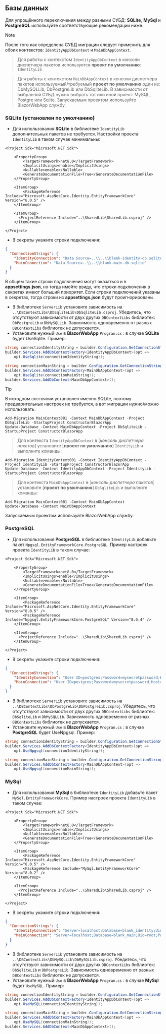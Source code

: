 ## Базы данных
Для упрощённого переключения между разными СУБД: **SQLite**, **MySql** и **PostgreSQL** используйте соответствующие рекомендации ниже.

> [!NOTE]
> После того как определена СУБД миграции следует применить для обоих контекстов: `IdentityAppDbContext` и `MainDbAppContext`.

>Для работы с контекстом `IdentityAppDbContext` в консоли диспетчера пакетов используется **проект по умолчанию**: `IdentityLib` 

>Для работы с контекстом `MainDbAppContext` в консоли диспетчера пакетов используемый/требуемый **проект по умолчанию** один из: DbMySQLLib, DbPostgreLib или DbSqliteLib. В зависимости от выбранной СУБД нужно выбрать тот или иной проект: MySQL, Postgre или Sqlite. Запускаемым проектом используйте BlazorWebApp службу.


### SQLite (установлен по умолчанию)
- Для использования **SQLite** в библиотеке `IdentityLib` дополнительных пакетов не требуется.
Настройки проекта `IdentityLib` в таком случае минимальны:
```csproj
<Project Sdk="Microsoft.NET.Sdk">

	<PropertyGroup>
		<TargetFramework>net8.0</TargetFramework>
		<ImplicitUsings>enable</ImplicitUsings>
		<Nullable>enable</Nullable>
		<GenerateDocumentationFile>True</GenerateDocumentationFile>
	</PropertyGroup>

	<ItemGroup>
		<PackageReference Include="Microsoft.AspNetCore.Identity.EntityFrameworkCore" Version="8.0.5" />
	</ItemGroup>

	<ItemGroup>
	  <ProjectReference Include="..\SharedLib\SharedLib.csproj" />
	</ItemGroup>

</Project>
```
- В секреты укажите строки подключения:
```json
{
  "ConnectionStrings": {
    "IdentityConnection": "Data Source=..\\..\\blank-identity-db.sqlite",
    "MainConnection": "Data Source=..\\..\\blank-main-db.sqlite"
  }
}
```
В общем такие строки подключения могут оказаться и в **appsettings.json**, но тогда имейте ввиду, что строки подключения в секретах имеют больший приоритет. Если строки подключений указаны в секретах, тогда строки из **appsettings.json** будут проигнорированы.
- В библиотеке `ServerLib` установите зависимость на `..\DBContextLibs\DbSqliteLib\DbSqliteLib.csproj`. Убедитесь, что отсутствуют зависимости от двух других `DBContextLibs` библиотек: `DbPostgreLib` и `DbMySQLLib`. Зависимость одновременно от разных `DBContextLibs` библиотек не допускается.
- Установите нужный `Use` в **BlazorWebApp** `Program.cs` : в случае **SQLite** будет UseSqlite. Пример:
```c#
string connectionIdentityString = builder.Configuration.GetConnectionString("IdentityConnection") ?? throw new InvalidOperationException("Connection string 'IdentityConnection' not found.");
builder.Services.AddDbContextFactory<IdentityAppDbContext>(opt =>
    opt.UseSqlite(connectionIdentityString));

string connectionMainString = builder.Configuration.GetConnectionString("MainConnection") ?? throw new InvalidOperationException("Connection string 'MainConnection' not found.");
builder.Services.AddDbContextFactory<MainDbAppContext>(opt =>
    opt.UseSqlite(connectionMainString));
builder.Services.AddDbContext<MainDbAppContext>();
```
> [!TIP]
> В исходном состоянии установлен именно SQLite, поэтому предварительных настроек не требуется, а вот миграции нужно/можно использовать.
```Batchfile
Add-Migration MainContext001 -Context MainDbAppContext -Project DbSqliteLib -StartupProject ConstructorBlazorApp
Update-Database -Context MainDbAppContext -Project DbSqliteLib -StartupProject ConstructorBlazorApp
```

> Для контекста `IdentityAppDbContext` в [*консоль диспетчера пакетов*] установите [**проект по умолчанию**] `IdentityLib` и выполните команды:
```Batchfile
Add-Migration IdentityContext001 -Context IdentityAppDbContext -Project IdentityLib -StartupProject ConstructorBlazorApp
Update-Database -Context IdentityAppDbContext -Project IdentityLib -StartupProject ConstructorBlazorApp
```

> Для контекста `MainDbAppContext` в [*консоль диспетчера пакетов*] установите [**проект по умолчанию**] `DbSqliteLib` и выполните команды:
```Batchfile
Add-Migration MainContext001 -Context MainDbAppContext
Update-Database -Context MainDbAppContext
```
Запускаемым проектом используйте BlazorWebApp службу.

### PostgreSQL
- Для использования **PostgreSQL** в библиотеке `IdentityLib` добавьте пакет `Npgsql.EntityFrameworkCore.PostgreSQL`. Пример настроек проекта `IdentityLib` в таком случае:
```csproj
<Project Sdk="Microsoft.NET.Sdk">

	<PropertyGroup>
		<TargetFramework>net8.0</TargetFramework>
		<ImplicitUsings>enable</ImplicitUsings>
		<Nullable>enable</Nullable>
		<GenerateDocumentationFile>True</GenerateDocumentationFile>
	</PropertyGroup>

	<ItemGroup>
		<PackageReference Include="Microsoft.AspNetCore.Identity.EntityFrameworkCore" Version="8.0.5" />
		<PackageReference Include="Npgsql.EntityFrameworkCore.PostgreSQL" Version="8.0.4" />
	</ItemGroup>

	<ItemGroup>
	  <ProjectReference Include="..\SharedLib\SharedLib.csproj" />
	</ItemGroup>

</Project>
```
- В секреты укажите строки подключения:
```json
{
  "ConnectionStrings": {
    "IdentityConnection": "User ID=postgres;Password=mysecretpassword;Host=localhost;Port=5432;Database=blank_identity;",
    "MainConnection": "User ID=postgres;Password=mysecretpassword;Host=localhost;Port=5432;Database=blank_main;"
  }
}
```
- В библиотеке `ServerLib` установите зависимость на `..\DBContextLibs\DbPostgreLib\DbPostgreLib.csproj`. Убедитесь, что отсутствуют зависимости от двух других `DBContextLibs` библиотек: `DbSqliteLib` и `DbMySQLLib`. Зависимость одновременно от разных `DBContextLibs` библиотек не допускается.
- Установите нужный `Use` в **BlazorWebApp** `Program.cs` : в случае **PostgreSQL** будет UseNpgsql. Пример:
```c#
string connectionIdentityString = builder.Configuration.GetConnectionString("IdentityConnection") ?? throw new InvalidOperationException("Connection string 'IdentityConnection' not found.");
builder.Services.AddDbContextFactory<IdentityAppDbContext>(opt =>
    opt.UseNpgsql(connectionIdentityString));

string connectionMainString = builder.Configuration.GetConnectionString("MainConnection") ?? throw new InvalidOperationException("Connection string 'MainConnection' not found.");
builder.Services.AddDbContextFactory<MainDbAppContext>(opt =>
    opt.UseNpgsql(connectionMainString));
```


### MySql
- Для использования **MySql** в библиотеке `IdentityLib` добавьте пакет `MySql.EntityFrameworkCore`. Пример настроек проекта `IdentityLib` в таком случае:
```csproj
<Project Sdk="Microsoft.NET.Sdk">

	<PropertyGroup>
		<TargetFramework>net8.0</TargetFramework>
		<ImplicitUsings>enable</ImplicitUsings>
		<Nullable>enable</Nullable>
		<GenerateDocumentationFile>True</GenerateDocumentationFile>
	</PropertyGroup>

	<ItemGroup>
		<PackageReference Include="Microsoft.AspNetCore.Identity.EntityFrameworkCore" Version="8.0.5" />
		<PackageReference Include="MySql.EntityFrameworkCore" Version="8.0.2" />
	</ItemGroup>

	<ItemGroup>
	  <ProjectReference Include="..\SharedLib\SharedLib.csproj" />
	</ItemGroup>

</Project>
```
- В секреты укажите строки подключения:
```json
{
  "ConnectionStrings": {
    "IdentityConnection": "Server=localhost;Database=blank_identity;Uid=root;Pwd=my-secret-pw;",
    "MainConnection": "Server=localhost;Database=blank_main;Uid=root;Pwd=my-secret-pw;"
  }
}
```
- В библиотеке `ServerLib` установите зависимость на `..\DBContextLibs\DbMySQLLib\DbMySQLLib.csproj`. Убедитесь, что отсутствуют зависимости от двух других `DBContextLibs` библиотек: `DbSqliteLib` и `DbPostgreLib`. Зависимость одновременно от разных `DBContextLibs` библиотек не допускается.
- Установите нужный `Use` в **BlazorWebApp** `Program.cs` : в случае **MySql** будет `UseMySQL`. Пример:
```c#
string connectionIdentityString = builder.Configuration.GetConnectionString("IdentityConnection") ?? throw new InvalidOperationException("Connection string 'IdentityConnection' not found.");
builder.Services.AddDbContextFactory<IdentityAppDbContext>(opt =>
    opt.UseMySQL(connectionIdentityString));

string connectionMainString = builder.Configuration.GetConnectionString("MainConnection") ?? throw new InvalidOperationException("Connection string 'MainConnection' not found.");
builder.Services.AddDbContextFactory<MainDbAppContext>(opt =>
    opt.UseMySQL(connectionMainString));
builder.Services.AddDbContext<MainDbAppContext>();
```